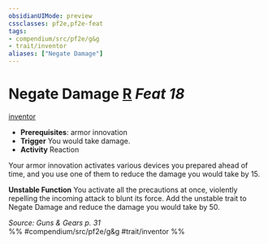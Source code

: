 ```yaml
---
obsidianUIMode: preview
cssclasses: pf2e,pf2e-feat
tags:
- compendium/src/pf2e/g&g
- trait/inventor
aliases: ["Negate Damage"]
---
```

# Negate Damage  [R](rules/core-rulebook/chapter-9-playing-the-game.md#Actions "Reaction") *Feat 18*  
[inventor](rules/traits/inventor-g-g.md "Inventor Class Trait")  

- **Prerequisites**: armor innovation
- **Trigger** You would take damage.
- **Activity** Reaction

Your armor innovation activates various devices you prepared ahead of time, and you use one of them to reduce the damage you would take by 15.

**Unstable Function** You activate all the precautions at once, violently repelling the incoming attack to blunt its force. Add the unstable trait to Negate Damage and reduce the damage you would take by 50.

*Source: Guns & Gears p. 31*  
%% #compendium/src/pf2e/g&g #trait/inventor %%